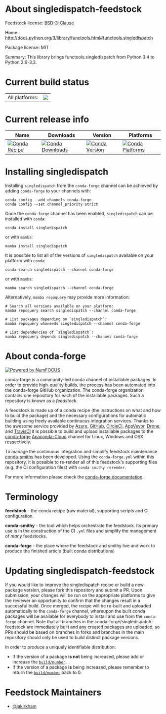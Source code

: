 About singledispatch-feedstock
==============================

Feedstock license: [BSD-3-Clause](https://github.com/conda-forge/singledispatch-feedstock/blob/main/LICENSE.txt)

Home: http://docs.python.org/3/library/functools.html#functools.singledispatch

Package license: MIT

Summary: This library brings functools.singledispatch from Python 3.4 to Python 2.6-3.3.

Current build status
====================


<table><tr><td>All platforms:</td>
    <td>
      <a href="https://dev.azure.com/conda-forge/feedstock-builds/_build/latest?definitionId=1916&branchName=main">
        <img src="https://dev.azure.com/conda-forge/feedstock-builds/_apis/build/status/singledispatch-feedstock?branchName=main">
      </a>
    </td>
  </tr>
</table>

Current release info
====================

| Name | Downloads | Version | Platforms |
| --- | --- | --- | --- |
| [![Conda Recipe](https://img.shields.io/badge/recipe-singledispatch-green.svg)](https://anaconda.org/conda-forge/singledispatch) | [![Conda Downloads](https://img.shields.io/conda/dn/conda-forge/singledispatch.svg)](https://anaconda.org/conda-forge/singledispatch) | [![Conda Version](https://img.shields.io/conda/vn/conda-forge/singledispatch.svg)](https://anaconda.org/conda-forge/singledispatch) | [![Conda Platforms](https://img.shields.io/conda/pn/conda-forge/singledispatch.svg)](https://anaconda.org/conda-forge/singledispatch) |

Installing singledispatch
=========================

Installing `singledispatch` from the `conda-forge` channel can be achieved by adding `conda-forge` to your channels with:

```
conda config --add channels conda-forge
conda config --set channel_priority strict
```

Once the `conda-forge` channel has been enabled, `singledispatch` can be installed with `conda`:

```
conda install singledispatch
```

or with `mamba`:

```
mamba install singledispatch
```

It is possible to list all of the versions of `singledispatch` available on your platform with `conda`:

```
conda search singledispatch --channel conda-forge
```

or with `mamba`:

```
mamba search singledispatch --channel conda-forge
```

Alternatively, `mamba repoquery` may provide more information:

```
# Search all versions available on your platform:
mamba repoquery search singledispatch --channel conda-forge

# List packages depending on `singledispatch`:
mamba repoquery whoneeds singledispatch --channel conda-forge

# List dependencies of `singledispatch`:
mamba repoquery depends singledispatch --channel conda-forge
```


About conda-forge
=================

[![Powered by
NumFOCUS](https://img.shields.io/badge/powered%20by-NumFOCUS-orange.svg?style=flat&colorA=E1523D&colorB=007D8A)](https://numfocus.org)

conda-forge is a community-led conda channel of installable packages.
In order to provide high-quality builds, the process has been automated into the
conda-forge GitHub organization. The conda-forge organization contains one repository
for each of the installable packages. Such a repository is known as a *feedstock*.

A feedstock is made up of a conda recipe (the instructions on what and how to build
the package) and the necessary configurations for automatic building using freely
available continuous integration services. Thanks to the awesome service provided by
[Azure](https://azure.microsoft.com/en-us/services/devops/), [GitHub](https://github.com/),
[CircleCI](https://circleci.com/), [AppVeyor](https://www.appveyor.com/),
[Drone](https://cloud.drone.io/welcome), and [TravisCI](https://travis-ci.com/)
it is possible to build and upload installable packages to the
[conda-forge](https://anaconda.org/conda-forge) [Anaconda-Cloud](https://anaconda.org/)
channel for Linux, Windows and OSX respectively.

To manage the continuous integration and simplify feedstock maintenance
[conda-smithy](https://github.com/conda-forge/conda-smithy) has been developed.
Using the ``conda-forge.yml`` within this repository, it is possible to re-render all of
this feedstock's supporting files (e.g. the CI configuration files) with ``conda smithy rerender``.

For more information please check the [conda-forge documentation](https://conda-forge.org/docs/).

Terminology
===========

**feedstock** - the conda recipe (raw material), supporting scripts and CI configuration.

**conda-smithy** - the tool which helps orchestrate the feedstock.
                   Its primary use is in the construction of the CI ``.yml`` files
                   and simplify the management of *many* feedstocks.

**conda-forge** - the place where the feedstock and smithy live and work to
                  produce the finished article (built conda distributions)


Updating singledispatch-feedstock
=================================

If you would like to improve the singledispatch recipe or build a new
package version, please fork this repository and submit a PR. Upon submission,
your changes will be run on the appropriate platforms to give the reviewer an
opportunity to confirm that the changes result in a successful build. Once
merged, the recipe will be re-built and uploaded automatically to the
`conda-forge` channel, whereupon the built conda packages will be available for
everybody to install and use from the `conda-forge` channel.
Note that all branches in the conda-forge/singledispatch-feedstock are
immediately built and any created packages are uploaded, so PRs should be based
on branches in forks and branches in the main repository should only be used to
build distinct package versions.

In order to produce a uniquely identifiable distribution:
 * If the version of a package **is not** being increased, please add or increase
   the [``build/number``](https://docs.conda.io/projects/conda-build/en/latest/resources/define-metadata.html#build-number-and-string).
 * If the version of a package **is** being increased, please remember to return
   the [``build/number``](https://docs.conda.io/projects/conda-build/en/latest/resources/define-metadata.html#build-number-and-string)
   back to 0.

Feedstock Maintainers
=====================

* [@jakirkham](https://github.com/jakirkham/)

